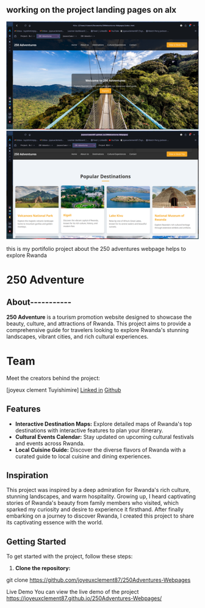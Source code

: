 working on the project landing pages on alx
--------------------------------------------
![Cover Image](./img/Shot-2024-09-12-135659.png)
![Cover Image](./img/Shot-2024-09-12-140423.png)


this is my portifolio project about the 250 adventures webpage helps to explore Rwanda

# 250 Adventure

## About-----------

**250 Adventure** is a tourism promotion website designed to showcase the beauty, culture, and attractions of Rwanda. This project aims to provide a comprehensive guide for travelers looking to explore Rwanda's stunning landscapes, vibrant cities, and rich cultural experiences.

# Team

Meet the creators behind the project:

[joyeux clement Tuyishimire]
[Linked in](https://www.linkedin.com/in/tuyishimire-joyeux-clement-32418528a/)
[Github](https://github.com/joyeuxclement87)

## Features

- **Interactive Destination Maps:** Explore detailed maps of Rwanda's top destinations with interactive features to plan your itinerary.
- **Cultural Events Calendar:** Stay updated on upcoming cultural festivals and events across Rwanda.
- **Local Cuisine Guide:** Discover the diverse flavors of Rwanda with a curated guide to local cuisine and dining experiences.

## Inspiration

This project was inspired by a deep admiration for Rwanda's rich culture, stunning landscapes, and warm hospitality. Growing up, I heard captivating stories of Rwanda's beauty from family members who visited, which sparked my curiosity and desire to experience it firsthand. After finally embarking on a journey to discover Rwanda, I created this project to share its captivating essence with the world.

## Getting Started

To get started with the project, follow these steps:

1. **Clone the repository:**

  git clone https://github.com/joyeuxclement87/250Adventures-Webpages

  Live Demo
You can view the live demo of the project
https://joyeuxclement87.github.io/250Adventures-Webpages/
